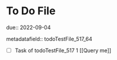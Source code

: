 # To Do File

due:: 2022-09-04

metadatafield:: todoTestFile_517_64

- [ ] Task of todoTestFile_517 1 [[Query me]]
